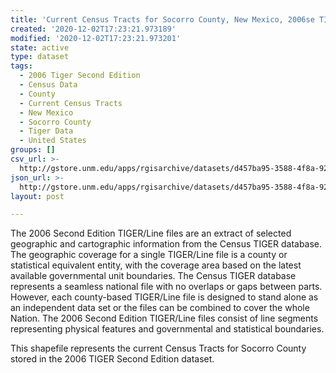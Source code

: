 ```yaml
---
title: 'Current Census Tracts for Socorro County, New Mexico, 2006se TIGER'
created: '2020-12-02T17:23:21.973189'
modified: '2020-12-02T17:23:21.973201'
state: active
type: dataset
tags:
  - 2006 Tiger Second Edition
  - Census Data
  - County
  - Current Census Tracts
  - New Mexico
  - Socorro County
  - Tiger Data
  - United States
groups: []
csv_url: >-
  http://gstore.unm.edu/apps/rgisarchive/datasets/d457ba95-3588-4f8a-92a1-5f5e84a572b4/tgr2006se_soco_trtcu.derived.csv
json_url: >-
  http://gstore.unm.edu/apps/rgisarchive/datasets/d457ba95-3588-4f8a-92a1-5f5e84a572b4/tgr2006se_soco_trtcu.derived.json
layout: post

---
```

The 2006 Second Edition TIGER/Line files are an extract of selected geographic and cartographic information from the Census TIGER database.  The geographic coverage for a single TIGER/Line file is a county or statistical equivalent entity, with the coverage area based on the latest available governmental unit boundaries. The Census TIGER database represents a seamless national file with no overlaps or gaps between parts.  However, each county-based TIGER/Line file is designed to stand alone as an independent data set or the files can be combined to cover the whole Nation.  The 2006 Second Edition  TIGER/Line files consist of line segments representing physical features and governmental and statistical boundaries.  

This shapefile represents the current Census Tracts for Socorro County stored in the 2006 TIGER Second Edition dataset.
